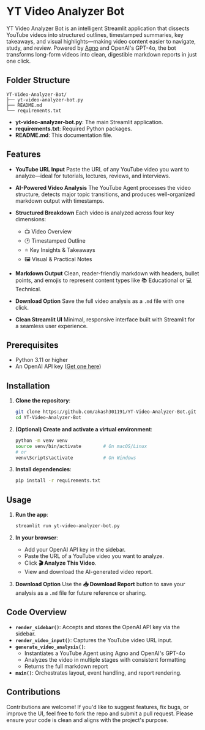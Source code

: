 # YT Video Analyzer Bot

YT Video Analyzer Bot is an intelligent Streamlit application that dissects YouTube videos into structured outlines, timestamped summaries, key takeaways, and visual highlights—making video content easier to navigate, study, and review. Powered by [Agno](https://github.com/agno-agi/agno) and OpenAI's GPT-4o, the bot transforms long-form videos into clean, digestible markdown reports in just one click.

## Folder Structure

```
YT-Video-Analyzer-Bot/
├── yt-video-analyzer-bot.py
├── README.md
└── requirements.txt
```

* **yt-video-analyzer-bot.py**: The main Streamlit application.
* **requirements.txt**: Required Python packages.
* **README.md**: This documentation file.

## Features

* **YouTube URL Input**
  Paste the URL of any YouTube video you want to analyze—ideal for tutorials, lectures, reviews, and interviews.

* **AI-Powered Video Analysis**
  The YouTube Agent processes the video structure, detects major topic transitions, and produces well-organized markdown output with timestamps.

* **Structured Breakdown**
  Each video is analyzed across four key dimensions:
  - 📺 Video Overview  
  - 🕑 Timestamped Outline  
  - ⭐ Key Insights & Takeaways  
  - 🖼️ Visual & Practical Notes

* **Markdown Output**
  Clean, reader-friendly markdown with headers, bullet points, and emojis to represent content types like 📚 Educational or 💻 Technical.

* **Download Option**
  Save the full video analysis as a `.md` file with one click.

* **Clean Streamlit UI**
  Minimal, responsive interface built with Streamlit for a seamless user experience.

## Prerequisites

* Python 3.11 or higher  
* An OpenAI API key ([Get one here](https://platform.openai.com/account/api-keys))

## Installation

1. **Clone the repository**:

   ```bash
   git clone https://github.com/akash301191/YT-Video-Analyzer-Bot.git
   cd YT-Video-Analyzer-Bot
    ```

2. **(Optional) Create and activate a virtual environment**:

   ```bash
   python -m venv venv
   source venv/bin/activate        # On macOS/Linux
   # or
   venv\Scripts\activate           # On Windows
   ```

3. **Install dependencies**:

   ```bash
   pip install -r requirements.txt
   ```

## Usage

1. **Run the app**:

   ```bash
   streamlit run yt-video-analyzer-bot.py
   ```

2. **In your browser**:

   * Add your OpenAI API key in the sidebar.
   * Paste the URL of a YouTube video you want to analyze.
   * Click **🎬 Analyze This Video**.
   * View and download the AI-generated video report.

3. **Download Option**
   Use the **📥 Download Report** button to save your analysis as a `.md` file for future reference or sharing.

## Code Overview

* **`render_sidebar()`**: Accepts and stores the OpenAI API key via the sidebar.
* **`render_video_input()`**: Captures the YouTube video URL input.
* **`generate_video_analysis()`**:
  * Instantiates a YouTube Agent using Agno and OpenAI's GPT-4o
  * Analyzes the video in multiple stages with consistent formatting
  * Returns the full markdown report
* **`main()`**: Orchestrates layout, event handling, and report rendering.

## Contributions

Contributions are welcome! If you'd like to suggest features, fix bugs, or improve the UI, feel free to fork the repo and submit a pull request. Please ensure your code is clean and aligns with the project's purpose.
